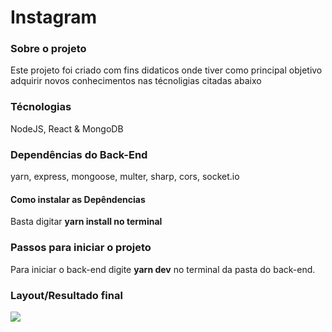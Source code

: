 # Instagram

### Sobre o projeto
Este projeto foi criado com fins didaticos onde tiver como principal objetivo adquirir novos conhecimentos nas técnoligias citadas abaixo 
### Técnologias
NodeJS, React & MongoDB 

### Dependências do Back-End 
yarn, express, mongoose, multer, sharp, cors, socket.io

#### Como instalar as Depêndencias 
Basta digitar **yarn install no terminal**


### Passos para iniciar o projeto

Para iniciar o back-end digite  **yarn dev**  no terminal da pasta do back-end.

### Layout/Resultado final
<div class="gif"> <img src="OmniStack 7 - Instagram.gif"></div>

